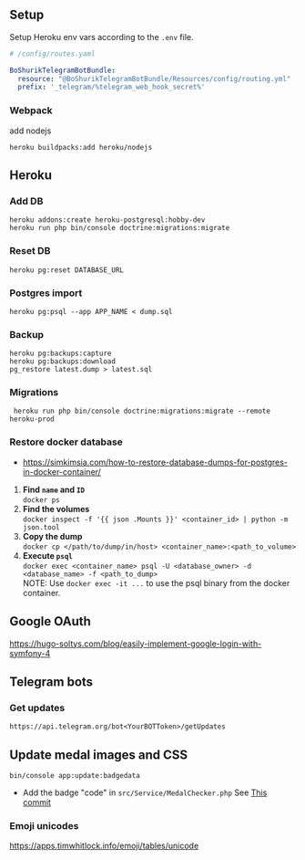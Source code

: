 ## Setup

Setup Heroku env vars according to the `.env` file.

```yaml
# /config/routes.yaml

BoShurikTelegramBotBundle:
  resource: "@BoShurikTelegramBotBundle/Resources/config/routing.yml"
  prefix: '_telegram/%telegram_web_hook_secret%'
```

### Webpack

add nodejs

    heroku buildpacks:add heroku/nodejs

## Heroku

### Add DB
    heroku addons:create heroku-postgresql:hobby-dev
    heroku run php bin/console doctrine:migrations:migrate

### Reset DB

    heroku pg:reset DATABASE_URL

### Postgres import

    heroku pg:psql --app APP_NAME < dump.sql

### Backup
    heroku pg:backups:capture
    heroku pg:backups:download
    pg_restore latest.dump > latest.sql
    
### Migrations
     heroku run php bin/console doctrine:migrations:migrate --remote heroku-prod

### Restore docker database

* https://simkimsia.com/how-to-restore-database-dumps-for-postgres-in-docker-container/

1. **Find `name` and `ID`**<br>`docker ps`
2. **Find the volumes**<br>`docker inspect -f '{{ json .Mounts }}' <container_id> | python -m json.tool`
3. **Copy the dump**<br>`docker cp </path/to/dump/in/host> <container_name>:<path_to_volume>`
4. **Execute `psql`**<br> `docker exec <container_name> psql -U <database_owner> -d <database_name> -f <path_to_dump>`<br>NOTE: Use `docker exec -it ...` to use the psql binary from the docker container.

## Google OAuth

https://hugo-soltys.com/blog/easily-implement-google-login-with-symfony-4

## Telegram bots

### Get updates
    https://api.telegram.org/bot<YourBOTToken>/getUpdates

## Update medal images and CSS

```text
bin/console app:update:badgedata
```

* Add the badge "code" in `src/Service/MedalChecker.php`
    See [This commit](https://github.com/4e-ecuador/website-bot/commit/ec7da179a0a4b469a0307938e96e271f9bb3eaec#diff-b27ba46e8094e3228d04607361f593fe)


### Emoji unicodes

https://apps.timwhitlock.info/emoji/tables/unicode
